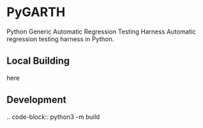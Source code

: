 PyGARTH
=======

Python Generic Automatic Regression Testing Harness
Automatic regression testing harness in Python.

Local Building
---

here

Development
---

.. code-block::
    python3 -m build
